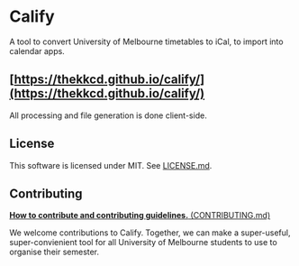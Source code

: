 # Calify 

 A tool to convert University of Melbourne timetables to iCal, to import into calendar apps.

## [https://thekkcd.github.io/calify/](https://thekkcd.github.io/calify/)

All processing and file generation is done client-side.

## License
This software is licensed under MIT. See [LICENSE.md](LICENSE.md).

## Contributing  
[**How to contribute and contributing guidelines.** (CONTRIBUTING.md)](CONTRIBUTING.md)

We welcome contributions to Calify. Together, we can make a super-useful, super-convienient tool for all University of Melbourne students to use to organise their semester.

